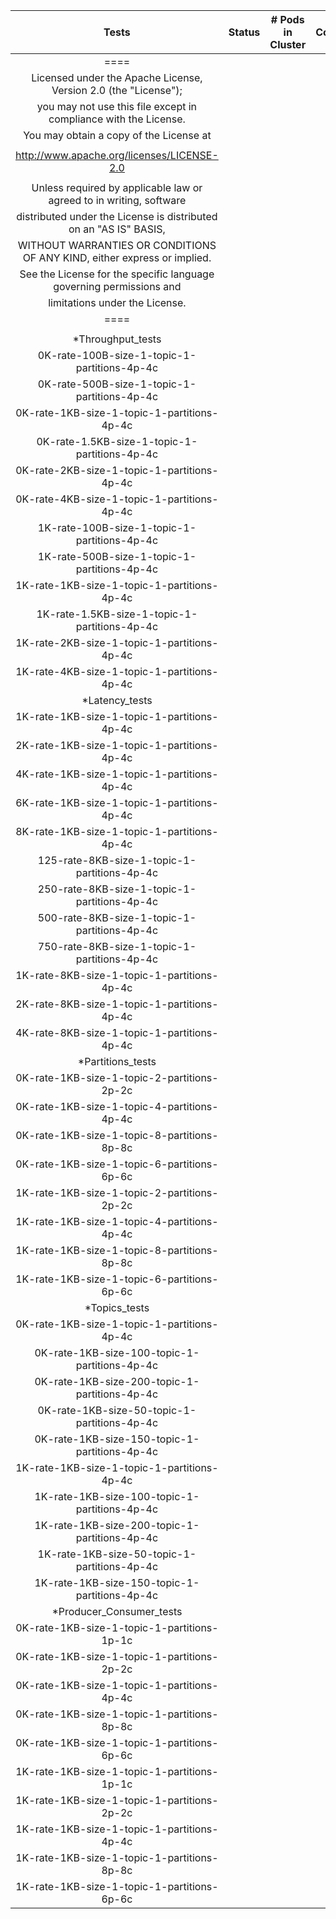 |                                  Tests                                   | Status | # Pods in Cluster | Comments |
|:------------------------------------------------------------------------:|:------:|:-----------------:|:--------:|
|                                   ====                                   |        |                   |          |
|     Licensed under the Apache License, Version 2.0 (the "License");      |        |                   |          |
|     you may not use this file except in compliance with the License.     |        |                   |          |
|                 You may obtain a copy of the License at                  |        |                   |          |
|                                                                          |        |                   |          |
|                http://www.apache.org/licenses/LICENSE-2.0                |        |                   |          |
|                                                                          |        |                   |          |
|   Unless required by applicable law or agreed to in writing, software    |        |                   |          |
|    distributed under the License is distributed on an "AS IS" BASIS,     |        |                   |          |
| WITHOUT WARRANTIES OR CONDITIONS OF ANY KIND, either express or implied. |        |                   |          |
|   See the License for the specific language governing permissions and    |        |                   |          |
|                      limitations under the License.                      |        |                   |          |
|                                   ====                                   |        |                   |          |
|                                                                          |        |                   |          |
|                            *Throughput_tests                             |        |                   |          |
|               0K-rate-100B-size-1-topic-1-partitions-4p-4c               |        |                   |          |
|               0K-rate-500B-size-1-topic-1-partitions-4p-4c               |        |                   |          |
|               0K-rate-1KB-size-1-topic-1-partitions-4p-4c                |        |                   |          |
|              0K-rate-1.5KB-size-1-topic-1-partitions-4p-4c               |        |                   |          |
|               0K-rate-2KB-size-1-topic-1-partitions-4p-4c                |        |                   |          |
|               0K-rate-4KB-size-1-topic-1-partitions-4p-4c                |        |                   |          |
|               1K-rate-100B-size-1-topic-1-partitions-4p-4c               |        |                   |          |
|               1K-rate-500B-size-1-topic-1-partitions-4p-4c               |        |                   |          |
|               1K-rate-1KB-size-1-topic-1-partitions-4p-4c                |        |                   |          |
|              1K-rate-1.5KB-size-1-topic-1-partitions-4p-4c               |        |                   |          |
|               1K-rate-2KB-size-1-topic-1-partitions-4p-4c                |        |                   |          |
|               1K-rate-4KB-size-1-topic-1-partitions-4p-4c                |        |                   |          |
|                              *Latency_tests                              |        |                   |          |
|               1K-rate-1KB-size-1-topic-1-partitions-4p-4c                |        |                   |          |
|               2K-rate-1KB-size-1-topic-1-partitions-4p-4c                |        |                   |          |
|               4K-rate-1KB-size-1-topic-1-partitions-4p-4c                |        |                   |          |
|               6K-rate-1KB-size-1-topic-1-partitions-4p-4c                |        |                   |          |
|               8K-rate-1KB-size-1-topic-1-partitions-4p-4c                |        |                   |          |
|               125-rate-8KB-size-1-topic-1-partitions-4p-4c               |        |                   |          |
|               250-rate-8KB-size-1-topic-1-partitions-4p-4c               |        |                   |          |
|               500-rate-8KB-size-1-topic-1-partitions-4p-4c               |        |                   |          |
|               750-rate-8KB-size-1-topic-1-partitions-4p-4c               |        |                   |          |
|               1K-rate-8KB-size-1-topic-1-partitions-4p-4c                |        |                   |          |
|               2K-rate-8KB-size-1-topic-1-partitions-4p-4c                |        |                   |          |
|               4K-rate-8KB-size-1-topic-1-partitions-4p-4c                |        |                   |          |
|                            *Partitions_tests                             |        |                   |          |
|               0K-rate-1KB-size-1-topic-2-partitions-2p-2c                |        |                   |          |
|               0K-rate-1KB-size-1-topic-4-partitions-4p-4c                |        |                   |          |
|               0K-rate-1KB-size-1-topic-8-partitions-8p-8c                |        |                   |          |
|               0K-rate-1KB-size-1-topic-6-partitions-6p-6c                |        |                   |          |
|               1K-rate-1KB-size-1-topic-2-partitions-2p-2c                |        |                   |          |
|               1K-rate-1KB-size-1-topic-4-partitions-4p-4c                |        |                   |          |
|               1K-rate-1KB-size-1-topic-8-partitions-8p-8c                |        |                   |          |
|               1K-rate-1KB-size-1-topic-6-partitions-6p-6c                |        |                   |          |
|                              *Topics_tests                               |        |                   |          |
|               0K-rate-1KB-size-1-topic-1-partitions-4p-4c                |        |                   |          |
|              0K-rate-1KB-size-100-topic-1-partitions-4p-4c               |        |                   |          |
|              0K-rate-1KB-size-200-topic-1-partitions-4p-4c               |        |                   |          |
|               0K-rate-1KB-size-50-topic-1-partitions-4p-4c               |        |                   |          |
|              0K-rate-1KB-size-150-topic-1-partitions-4p-4c               |        |                   |          |
|               1K-rate-1KB-size-1-topic-1-partitions-4p-4c                |        |                   |          |
|              1K-rate-1KB-size-100-topic-1-partitions-4p-4c               |        |                   |          |
|              1K-rate-1KB-size-200-topic-1-partitions-4p-4c               |        |                   |          |
|               1K-rate-1KB-size-50-topic-1-partitions-4p-4c               |        |                   |          |
|              1K-rate-1KB-size-150-topic-1-partitions-4p-4c               |        |                   |          |
|                         *Producer_Consumer_tests                         |        |                   |          |
|               0K-rate-1KB-size-1-topic-1-partitions-1p-1c                |        |                   |          |
|               0K-rate-1KB-size-1-topic-1-partitions-2p-2c                |        |                   |          |
|               0K-rate-1KB-size-1-topic-1-partitions-4p-4c                |        |                   |          |
|               0K-rate-1KB-size-1-topic-1-partitions-8p-8c                |        |                   |          |
|               0K-rate-1KB-size-1-topic-1-partitions-6p-6c                |        |                   |          |
|               1K-rate-1KB-size-1-topic-1-partitions-1p-1c                |        |                   |          |
|               1K-rate-1KB-size-1-topic-1-partitions-2p-2c                |        |                   |          |
|               1K-rate-1KB-size-1-topic-1-partitions-4p-4c                |        |                   |          |
|               1K-rate-1KB-size-1-topic-1-partitions-8p-8c                |        |                   |          |
|               1K-rate-1KB-size-1-topic-1-partitions-6p-6c                |        |                   |          |

